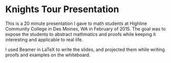 # Knights Tour Presentation

This is a 20 minute presentation I gave to math students at Highline Community College in Des Moines, WA in February of 2015.  The goal was to expose the students to abstract mathmatics and proofs while keeping it interesting and applicable to real life.

I used Beamer in LaTeX to write the slides, and projected them while writing proofs and examples on the whiteboard.
